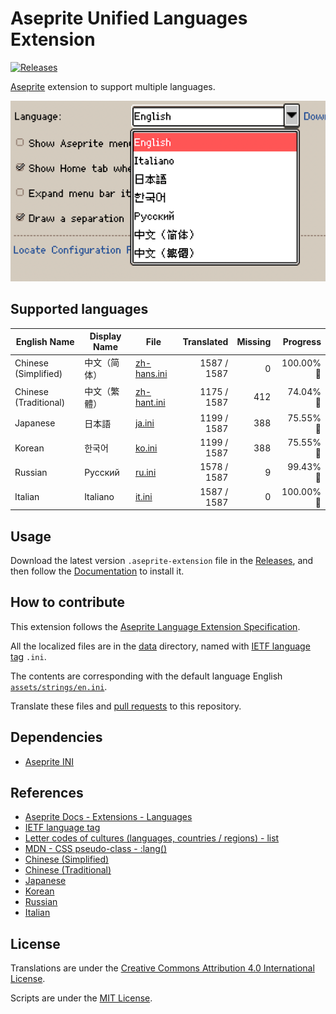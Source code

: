 # Aseprite Unified Languages Extension

[![Releases](https://img.shields.io/github/v/release/aseprite-quest/aseprite-unified-languages-extension)](https://github.com/aseprite-quest/aseprite-unified-languages-extension/releases)

[Aseprite](https://github.com/aseprite/aseprite) extension to support multiple languages.

![product](docs/product.png)

## Supported languages

| English Name | Display Name | File | Translated | Missing | Progress |
|---|---|---|---:|---:|---:|
| Chinese (Simplified) | 中文（简体） | [zh-hans.ini](data/zh-hans.ini) | 1587 / 1587 | 0 | 100.00% 🚩 |
| Chinese (Traditional) | 中文（繁體） | [zh-hant.ini](data/zh-hant.ini) | 1175 / 1587 | 412 | 74.04% 🚧 |
| Japanese | 日本語 | [ja.ini](data/ja.ini) | 1199 / 1587 | 388 | 75.55% 🚧 |
| Korean | 한국어 | [ko.ini](data/ko.ini) | 1199 / 1587 | 388 | 75.55% 🚧 |
| Russian | Русский | [ru.ini](data/ru.ini) | 1578 / 1587 | 9 | 99.43% 🚧 |
| Italian | Italiano | [it.ini](data/it.ini) | 1587 / 1587 | 0 | 100.00% 🚩 |

## Usage

Download the latest version `.aseprite-extension` file in the [Releases](https://github.com/aseprite-quest/aseprite-unified-languages-extension/releases), and then follow the [Documentation](https://www.aseprite.org/docs/extensions/) to install it.

## How to contribute

This extension follows the [Aseprite Language Extension Specification](https://www.aseprite.org/docs/extensions/languages/).

All the localized files are in the [data](data) directory, named with [IETF language tag](https://en.wikipedia.org/wiki/IETF_language_tag) `.ini`.

The contents are corresponding with the default language English [`assets/strings/en.ini`](assets/strings/en.ini).

Translate these files and [pull requests](https://docs.github.com/en/pull-requests/collaborating-with-pull-requests/proposing-changes-to-your-work-with-pull-requests/about-pull-requests) to this repository.

## Dependencies

- [Aseprite INI](https://github.com/aseprite-quest/aseprite-ini)

## References

- [Aseprite Docs - Extensions - Languages](https://aseprite.org/docs/extensions/languages)
- [IETF language tag](https://en.wikipedia.org/wiki/IETF_language_tag)
- [Letter codes of cultures (languages, countries / regions) - list](https://www.venea.net/web/culture_code)
- [MDN - CSS pseudo-class - :lang()](https://developer.mozilla.org/en-US/docs/Web/CSS/:lang)
- [Chinese (Simplified)](https://github.com/J-11/Aseprite-Simplified-Chinese)
- [Chinese (Traditional)](https://github.com/5idereal/Aseprite-Traditional-Chinese-Translation)
- [Japanese](https://wikiwiki.jp/aseprite/日本語化ファイルのダウンロード)
- [Korean](https://github.com/ImBada/Aseprite-Korean)
- [Russian](https://github.com/lufog/aseprite-language-russian)
- [Italian](https://github.com/FabianoIlCapo/aseprite_italian)

## License

Translations are under the [Creative Commons Attribution 4.0 International License](data/LICENSE.txt).

Scripts are under the [MIT License](LICENSE).
